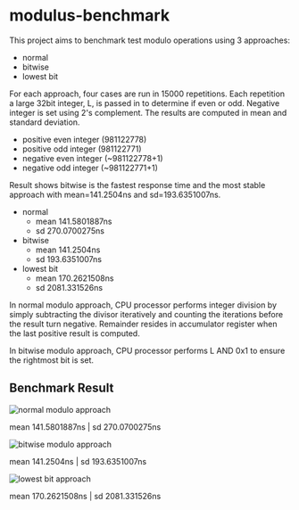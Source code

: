 # modulus-benchmark

This project aims to benchmark test modulo operations using 3 approaches:
* normal
* bitwise
* lowest bit

For each approach, four cases are run in 15000 repetitions. Each repetition a large 32bit integer, L, is passed in to determine if even or odd. Negative integer is set using 2's complement. The results are computed in mean and standard deviation.
* positive even integer (981122778)
* positive odd integer (981122771)
* negative even integer (~981122778+1)
* negative odd integer (~981122771+1)

Result shows bitwise is the fastest response time and the most stable approach with mean=141.2504ns and sd=193.6351007ns.
* normal
  * mean 141.5801887ns
  * sd 270.0700275ns
* bitwise
  * mean 141.2504ns
  * sd 193.6351007ns
* lowest bit
  * mean 170.2621508ns
  * sd 2081.331526ns

In normal modulo approach, CPU processor performs integer division by simply subtracting the divisor iteratively and counting the iterations before the result turn negative. Remainder resides in accumulator register when the last positive result is computed.

In bitwise modulo approach, CPU processor performs L AND 0x1 to ensure the rightmost bit is set.

## Benchmark Result
![normal modulo approach](https://docs.google.com/spreadsheets/d/e/2PACX-1vS7f9yvj6Qn7yFXI6iOthRmuqQX4gXVF5khYj9RL-acvnJiTK5sehcnEkkdoZVwi2Ibcp5WuuSPok3E/pubchart?oid=1442758449&format=image)

mean 141.5801887ns | sd 270.0700275ns

![bitwise modulo approach](https://docs.google.com/spreadsheets/d/e/2PACX-1vS7f9yvj6Qn7yFXI6iOthRmuqQX4gXVF5khYj9RL-acvnJiTK5sehcnEkkdoZVwi2Ibcp5WuuSPok3E/pubchart?oid=1206893043&format=image)

mean 141.2504ns | sd 193.6351007ns

![lowest bit approach](https://docs.google.com/spreadsheets/d/e/2PACX-1vS7f9yvj6Qn7yFXI6iOthRmuqQX4gXVF5khYj9RL-acvnJiTK5sehcnEkkdoZVwi2Ibcp5WuuSPok3E/pubchart?oid=1506003768&format=image)

mean 170.2621508ns | sd 2081.331526ns
